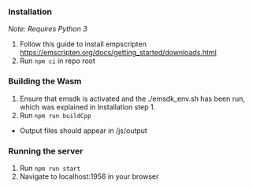 ### Installation

_Note: Requires Python 3_

1. Follow this guide to install empscripten https://emscripten.org/docs/getting_started/downloads.html
2. Run `npm ci` in repo root

### Building the Wasm

1. Ensure that emsdk is activated and the ./emsdk_env.sh has been run, which was explained in Installation step 1.
2. Run `npm run buildCpp`

- Output files should appear in /js/output

### Running the server

1. Run `npm run start`
2. Navigate to localhost:1956 in your browser
